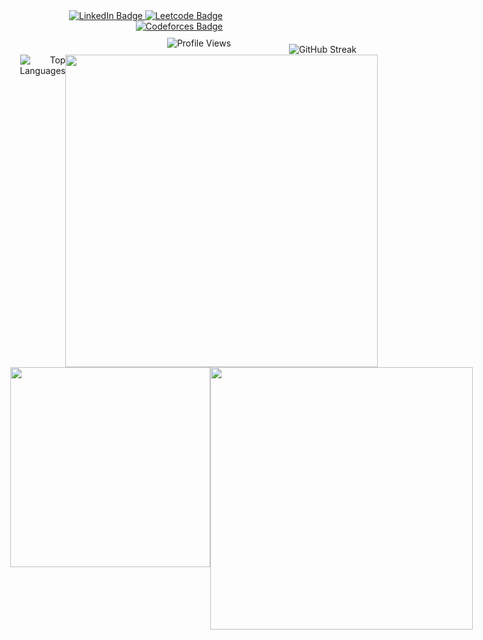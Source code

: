 

<div align="right" style="position: relative; text-align: center;">
        <!-- Profile view badge -->
        <span style="position: absolute; top: 100%; left: 50%; transform: translateX(-50%); margin-top: 10px;">
                <img src="https://komarev.com/ghpvc/?username=million-t&style=flat-square&color=blue" alt="Profile Views"/>
        </span>
        <!-- Social badges -->
        <div id="badges" align="right" style="width: 290px;">
            <a href="https://www.linkedin.com/in/million-tolessa/">
                <img src="https://img.shields.io/badge/LinkedIn-blue?style=for-the-badge&logo=linkedin&logoColor=white" alt="LinkedIn Badge"/>
            </a>
            <a href="https://leetcode.com/Million_/">
                <img src="https://img.shields.io/badge/Leetcode-black?style=for-the-badge&logo=leetcode&logoColor=yellow" alt="Leetcode Badge" />
            </a>
            <a href="https://codeforces.com/profile/sterlin">
                <img src="https://img.shields.io/badge/Codeforces-white?style=for-the-badge&logo=codeforces&logoColor=blue" alt="Codeforces Badge"/>
            </a>
        </div>
</div>
<div align="right" style="margin-top: 20px;" >
    <img src="http://github-readme-streak-stats.herokuapp.com?user=million-t&theme=dracula"  alt="GitHub Streak" />
</div>

<div align="right" style="display: flex; justify-content: center;">
    <!-- Left image -->
    <img src="https://github-readme-stats.vercel.app/api/top-langs/?username=million-t&layout=compact&theme=dracula&card-width=160"  alt="Top Languages" />
    <!-- Right content with black background -->
    <img src="https://github-readme-activity-graph.vercel.app/graph?username=million-t&theme=tokyo-night" width="500"/>
    
</div>

  
<div align="right" style="display: flex; justify-content: center; gap: 0px; width: 640;">
  <img src="https://leetcode.card.workers.dev/Million_?theme=auto&extension=activity"   height="320"/>
  <img src="https://codeforces-readme-stats.vercel.app/api/card?username=sterlin&theme=github_dark&disable_animations=false&show_icons=true&force_username=false" width="420"/>
</div>

